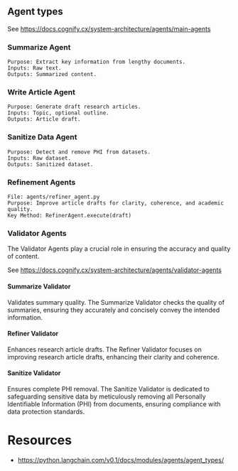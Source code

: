 ## Agent types

See https://docs.cognify.cx/system-architecture/agents/main-agents

### Summarize Agent

    Purpose: Extract key information from lengthy documents.
    Inputs: Raw text.
    Outputs: Summarized content.

### Write Article Agent

    Purpose: Generate draft research articles.
    Inputs: Topic, optional outline.
    Outputs: Article draft.

### Sanitize Data Agent

    Purpose: Detect and remove PHI from datasets.
    Inputs: Raw dataset.
    Outputs: Sanitized dataset.

### Refinement Agents

    File: agents/refiner_agent.py
    Purpose: Improve article drafts for clarity, coherence, and academic quality.
    Key Method: RefinerAgent.execute(draft)

### Validator Agents
The Validator Agents play a crucial role in ensuring the accuracy and quality of content. 

See https://docs.cognify.cx/system-architecture/agents/validator-agents

#### Summarize Validator
Validates summary quality. The Summarize Validator checks the quality of summaries, ensuring they accurately and concisely convey the intended information.

#### Refiner Validator
Enhances research article drafts. The Refiner Validator focuses on improving research article drafts, enhancing their clarity and coherence. 

#### Sanitize Validator
Ensures complete PHI removal. The Sanitize Validator is dedicated to safeguarding sensitive data by meticulously removing all Personally Identifiable Information (PHI) from documents, ensuring compliance with data protection standards.

# Resources
- https://python.langchain.com/v0.1/docs/modules/agents/agent_types/
